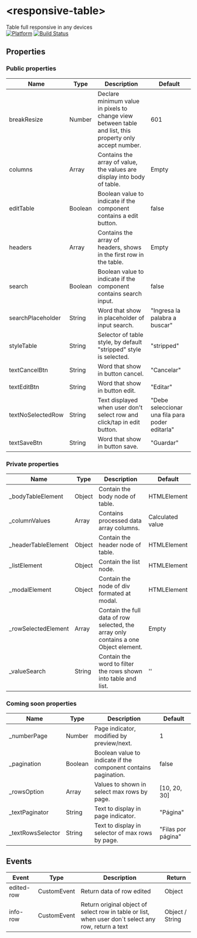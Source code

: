 # \<responsive-table\>
Table full responsive in any devices  
[![Platform](https://img.shields.io/badge/Polymer-2.x.x-blue.svg)]() [![Build Status](https://travis-ci.org/igoodbad/responsive-table.svg?branch=master)](https://travis-ci.org/igoodbad/responsive-table)
## Properties
### Public properties
Name | Type | Description | Default |
-----|------|-------------|---------|
breakResize | Number | Declare minimum value in pixels to change view between table and list, this property only accept number. | 601
columns | Array | Contains the array of value, the values are display into body of table. | Empty
editTable | Boolean | Boolean value to indicate if the component contains a edit button. | false
headers | Array | Contains the array of headers, shows in the first row in the table. | Empty
search | Boolean | Boolean value to indicate if the component contains search input. | false
searchPlaceholder | String | Word that show in placeholder of input search. | "Ingresa la palabra a buscar"
styleTable | String | Selector of table style, by default "stripped" style is selected. | "stripped"
textCancelBtn | String | Word that show in button cancel. | "Cancelar"
textEditBtn | String |  Word that show in button edit. | "Editar"
textNoSelectedRow | String | Text displayed when user don't select row and click/tap in edit button. | "Debe seleccionar una fila para poder editarla"
textSaveBtn | String | Word that show in button save. | "Guardar"

### Private properties
Name | Type | Description | Default |
-----|------|-------------|---------|
_bodyTableElement | Object | Contain the body node of table. | HTMLElement
_columnValues | Array | Contains processed data array columns. | Calculated value
_headerTableElement | Object | Contain the header node of table. | HTMLElement
_listElement | Object | Contain the list node. | HTMLElement
_modalElement | Object | Contain the node of div formated at modal. | HTMLElement
_rowSelectedElement | Array | Contain the full data of row selected, the array only contains a one Object element. | Empty
_valueSearch | String | Contain the word to filter the rows shown into table and list. | ''

### Coming soon properties
Name | Type | Description | Default
-----|------|-------------|--------
_numberPage | Number | Page indicator, modified by preview/next. | 1
_pagination | Boolean | Boolean value to indicate if the component contains pagination. | false
_rowsOption | Array | Values to shown in select max rows by page. | [10, 20, 30]
_textPaginator | String | Text to display in page indicator. | "Página"
_textRowsSelector | String | Text to display in selector of max rows by page. | "Filas por página"

## Events
Event | Type | Description | Return 
------|------|-------------|-------
edited-row | CustomEvent | Return data of row edited | Object
info-row | CustomEvent | Return original object of select row in table or list, when user don´t select any row, return a text  | Object / String

